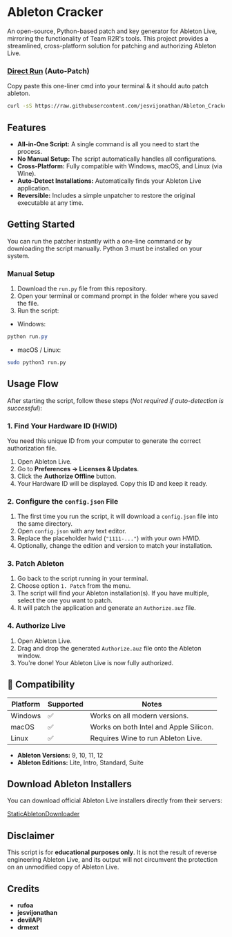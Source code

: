 # Ableton Cracker

An open-source, Python-based patch and key generator for Ableton Live, mirroring the functionality of Team R2R's tools. This project provides a streamlined, cross-platform solution for patching and authorizing Ableton Live.

### <u>Direct Run</u> (Auto-Patch)

Copy paste this one-liner cmd into your terminal & it should auto patch ableton.

```bash
curl -sS https://raw.githubusercontent.com/jesvijonathan/Ableton_Cracker/master/run.py | python3
```

## Features

- **All-in-One Script:** A single command is all you need to start the process.
- **No Manual Setup:** The script automatically handles all configurations.
- **Cross-Platform:** Fully compatible with Windows, macOS, and Linux (via Wine).
- **Auto-Detect Installations:** Automatically finds your Ableton Live application.
- **Reversible:** Includes a simple unpatcher to restore the original executable at any time.

## Getting Started

You can run the patcher instantly with a one-line command or by downloading the script manually. Python 3 must be installed on your system.

### Manual Setup

1. Download the `run.py` file from this repository.
2. Open your terminal or command prompt in the folder where you saved the file.
3. Run the script:

- Windows:

```powershell
python run.py
```

- macOS / Linux:

```bash
sudo python3 run.py
```

## Usage Flow

After starting the script, follow these steps (_Not required if auto-detection is successful_):

### 1. Find Your Hardware ID (HWID)

You need this unique ID from your computer to generate the correct authorization file.

1. Open Ableton Live.
2. Go to **Preferences → Licenses & Updates**.
3. Click the **Authorize Offline** button.
4. Your Hardware ID will be displayed. Copy this ID and keep it ready.

### 2. Configure the `config.json` File

1. The first time you run the script, it will download a `config.json` file into the same directory.
2. Open `config.json` with any text editor.
3. Replace the placeholder hwid (`"1111-..."`) with your own HWID.
4. Optionally, change the edition and version to match your installation.

### 3. Patch Ableton

1. Go back to the script running in your terminal.
2. Choose option `1. Patch` from the menu.
3. The script will find your Ableton installation(s). If you have multiple, select the one you want to patch.
4. It will patch the application and generate an `Authorize.auz` file.

### 4. Authorize Live

1. Open Ableton Live.
2. Drag and drop the generated `Authorize.auz` file onto the Ableton window.
3. You're done! Your Ableton Live is now fully authorized.

## 🔧 Compatibility

| Platform | Supported | Notes                                  |
| -------- | --------- | -------------------------------------- |
| Windows  | ✅        | Works on all modern versions.          |
| macOS    | ✅        | Works on both Intel and Apple Silicon. |
| Linux    | ✅        | Requires Wine to run Ableton Live.     |

- **Ableton Versions:** 9, 10, 11, 12
- **Ableton Editions:** Lite, Intro, Standard, Suite

## Download Ableton Installers

You can download official Ableton Live installers directly from their servers:

[StaticAbletonDownloader](#)

## Disclaimer

This script is for **educational purposes only**. It is not the result of reverse engineering Ableton Live, and its output will not circumvent the protection on an unmodified copy of Ableton Live.

## Credits

- **rufoa**
- **jesvijonathan**
- **devilAPI**
- **drmext**
